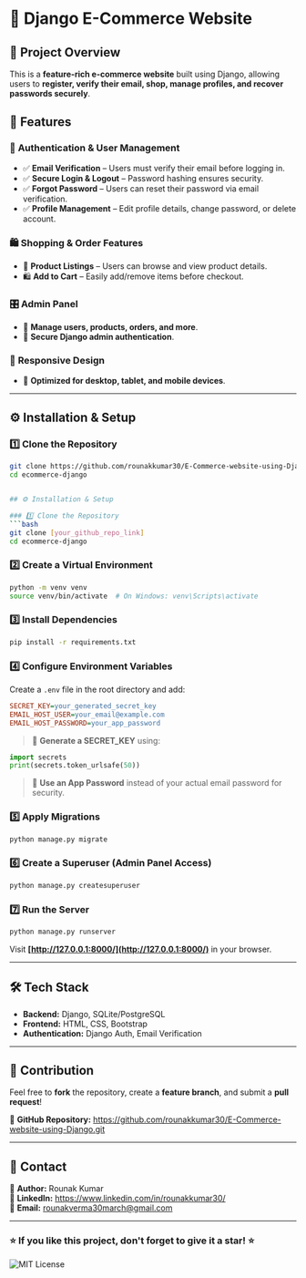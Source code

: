 # 🛒 Django E-Commerce Website  

## 📌 Project Overview  
This is a **feature-rich e-commerce website** built using Django, allowing users to **register, verify their email, shop, manage profiles, and recover passwords securely**.  

## 🚀 Features  

### 🔐 **Authentication & User Management**  
- ✅ **Email Verification** – Users must verify their email before logging in.  
- ✅ **Secure Login & Logout** – Password hashing ensures security.  
- ✅ **Forgot Password** – Users can reset their password via email verification.  
- ✅ **Profile Management** – Edit profile details, change password, or delete account.  

### 🛍️ **Shopping & Order Features**  
- 🛒 **Product Listings** – Users can browse and view product details.  
- 🛍️ **Add to Cart** – Easily add/remove items before checkout.   

### 🎛️ **Admin Panel**  
- 🔧 **Manage users, products, orders, and more**.  
- 🔑 **Secure Django admin authentication**.  

### 📱 **Responsive Design**  
- 📲 **Optimized for desktop, tablet, and mobile devices**.  

---

## ⚙️ Installation & Setup  

### 1️⃣ Clone the Repository  
```bash
git clone https://github.com/rounakkumar30/E-Commerce-website-using-Django.git
cd ecommerce-django


## ⚙️ Installation & Setup  

### 1️⃣ Clone the Repository  
```bash
git clone [your_github_repo_link]
cd ecommerce-django
```

### 2️⃣ Create a Virtual Environment  
```bash
python -m venv venv
source venv/bin/activate  # On Windows: venv\Scripts\activate
```

### 3️⃣ Install Dependencies  
```bash
pip install -r requirements.txt
```

### 4️⃣ Configure Environment Variables  
Create a `.env` file in the root directory and add:  
```ini
SECRET_KEY=your_generated_secret_key
EMAIL_HOST_USER=your_email@example.com
EMAIL_HOST_PASSWORD=your_app_password
```

> 🔹 **Generate a SECRET_KEY** using:  
```python
import secrets
print(secrets.token_urlsafe(50))
```

> 🔹 **Use an App Password** instead of your actual email password for security.  

### 5️⃣ Apply Migrations  
```bash
python manage.py migrate
```

### 6️⃣ Create a Superuser (Admin Panel Access)  
```bash
python manage.py createsuperuser
```

### 7️⃣ Run the Server  
```bash
python manage.py runserver
```
Visit **[http://127.0.0.1:8000/](http://127.0.0.1:8000/)** in your browser.  

---

## 🛠 Tech Stack  
- **Backend:** Django, SQLite/PostgreSQL  
- **Frontend:** HTML, CSS, Bootstrap  
- **Authentication:** Django Auth, Email Verification  

---

## 🤝 Contribution  
Feel free to **fork** the repository, create a **feature branch**, and submit a **pull request**!  

📌 **GitHub Repository:** https://github.com/rounakkumar30/E-Commerce-website-using-Django.git 

---

## 📩 Contact  
🔹 **Author:** Rounak Kumar  
🔹 **LinkedIn:** https://www.linkedin.com/in/rounakkumar30/  
🔹 **Email:** rounakverma30march@gmail.com  

---

### ⭐ **If you like this project, don't forget to give it a star!** ⭐  

![MIT License](https://img.shields.io/badge/License-MIT-green.svg)


